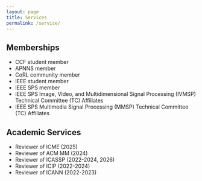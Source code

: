 ```yaml
---
layout: page
title: Services
permalink: /service/
---
```


## Memberships

- CCF student member
- APNNS member
- CoRL community member
- IEEE student member
- IEEE SPS member
- IEEE SPS Image, Video, and Multidimensional Signal Processing (IVMSP) Technical Committee (TC) Affiliates
- IEEE SPS Multimedia Signal Processing (MMSP) Technical Committee (TC) Affiliates

## Academic Services

- Reviewer of ICME (2025)
- Reviewer of ACM MM (2024)
- Reviewer of ICASSP (2022-2024, 2026)
- Reviewer of ICIP (2022-2024)
- Reviewer of ICANN (2022-2023)
